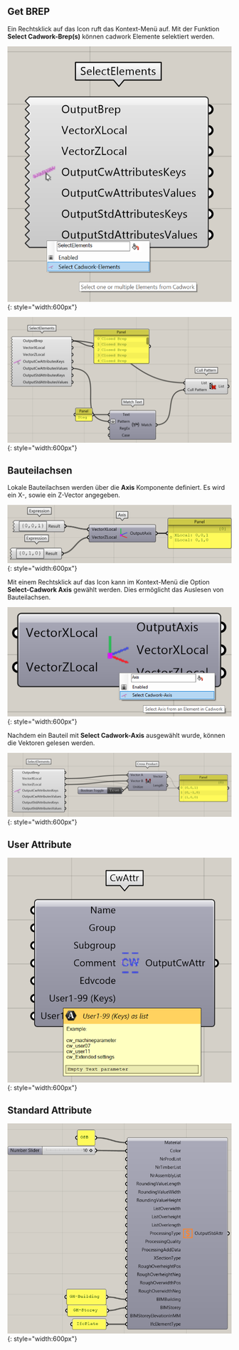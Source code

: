 ## Get BREP

Ein Rechtsklick auf das Icon ruft das Kontext-Menü auf. 
Mit der Funktion **Select Cadwork-Brep(s)** können cadwork Elemente selektiert werden. 

![Backup Text](../img/select_brep.png "BREP"){: style="width:600px"}

![Backup Text](../img/brep.png "BREP"){: style="width:600px"}



## Bauteilachsen

Lokale Bauteilachsen werden über die **Axis** Komponente definiert. 
Es wird ein X-, sowie ein Z-Vector angegeben. 

![Backup Text](../img/axis1.png "Axis"){: style="width:600px"}

Mit einem Rechtsklick auf das Icon kann im Kontext-Menü die Option **Select-Cadwork Axis** gewählt werden. Dies ermöglicht das Auslesen von Bauteilachsen. 

![Backup Text](../img/axis2.png "Axis"){: style="width:600px"}

Nachdem ein Bauteil mit **Select Cadwork-Axis** ausgewählt wurde, können die Vektoren gelesen werden. 

![Backup Text](../img/cross.png "Axis-Cross Product"){: style="width:600px"}

## User Attribute

![Backup Text](../img/attr.png "Axis"){: style="width:600px"}


## Standard Attribute

![Backup Text](../img/std_attr.png "Axis"){: style="width:600px"}